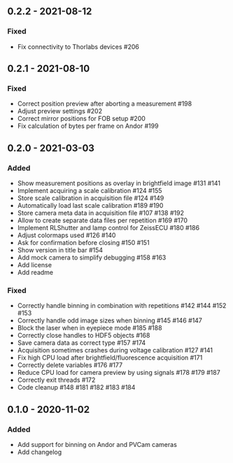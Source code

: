 ## 0.2.2 - 2021-08-12

### Fixed
- Fix connectivity to Thorlabs devices #206

## 0.2.1 - 2021-08-10

### Fixed
- Correct position preview after aborting a measurement #198
- Adjust preview settings #202
- Correct mirror positions for FOB setup #200
- Fix calculation of bytes per frame on Andor #199

## 0.2.0 - 2021-03-03

### Added
- Show measurement positions as overlay in brightfield image #131 #141
- Implement acquiring a scale calibration #124 #155
- Store scale calibration in acquisition file #124 #149
- Automatically load last scale calibration  #189 #190
- Store camera meta data in acquisition file #107 #138 #192
- Allow to create separate data files per repetition #169 #170
- Implement RLShutter and lamp control for ZeissECU #180 #186
- Adjust colormaps used #126 #140
- Ask for confirmation before closing #150 #151
- Show version in title bar #154
- Add mock camera to simplify debugging #158 #163 
- Add license
- Add readme

### Fixed
- Correctly handle binning in combination with repetitions #142 #144 #152 #153
- Correctly handle odd image sizes when binning #145 #146 #147
- Block the laser when in eyepiece mode #185 #188
- Correctly close handles to HDF5 objects #168
- Save camera data as correct type #157 #174
- Acquisition sometimes crashes during voltage calibration #127 #141
- Fix high CPU load after brightfield/fluorescence acquisition #171
- Correctly delete variables #176 #177
- Reduce CPU load for camera preview by using signals #178 #179 #187
- Correctly exit threads #172
- Code cleanup #148 #181 #182 #183 #184

## 0.1.0 - 2020-11-02

### Added
- Add support for binning on Andor and PVCam cameras
- Add changelog